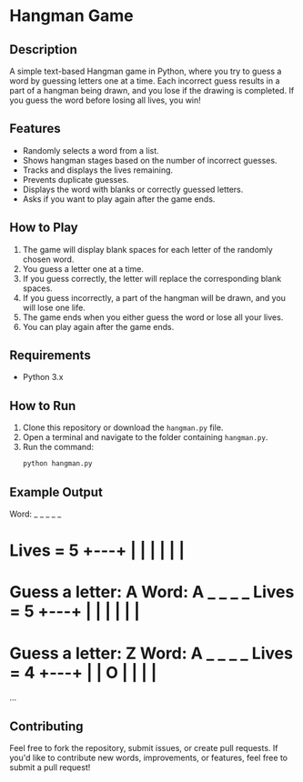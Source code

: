 # Hangman Game

## Description
A simple text-based Hangman game in Python, where you try to guess a word by guessing letters one at a time. Each incorrect guess results in a part of a hangman being drawn, and you lose if the drawing is completed. If you guess the word before losing all lives, you win!

## Features
- Randomly selects a word from a list.
- Shows hangman stages based on the number of incorrect guesses.
- Tracks and displays the lives remaining.
- Prevents duplicate guesses.
- Displays the word with blanks or correctly guessed letters.
- Asks if you want to play again after the game ends.

## How to Play
1. The game will display blank spaces for each letter of the randomly chosen word.
2. You guess a letter one at a time.
3. If you guess correctly, the letter will replace the corresponding blank spaces.
4. If you guess incorrectly, a part of the hangman will be drawn, and you will lose one life.
5. The game ends when you either guess the word or lose all your lives.
6. You can play again after the game ends.

## Requirements
- Python 3.x

## How to Run
1. Clone this repository or download the `hangman.py` file.
2. Open a terminal and navigate to the folder containing `hangman.py`.
3. Run the command:
   ```bash
   python hangman.py

## Example Output

Word: _ _ _ _ _

Lives = 5
+---+
  |   |
      |
      |
      |
      |
=========
Guess a letter: A
Word: A _ _ _ _
Lives = 5
+---+
  |   |
      |
      |
      |
      |
=========
Guess a letter: Z
Word: A _ _ _ _
Lives = 4
+---+
  |   |
  O   |
      |
      |
      |
=========
...

## Contributing

Feel free to fork the repository, submit issues, or create pull requests. If you'd like to contribute new words, improvements, or features, feel free to submit a pull request!